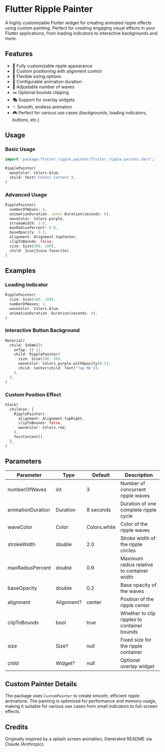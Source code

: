 # Flutter Ripple Painter

A highly customizable Flutter widget for creating animated ripple effects using custom painting. Perfect for creating engaging visual effects in your Flutter applications, from loading indicators to interactive backgrounds and more.


## Features

- 🎨 Fully customizable ripple appearance
- 🎯 Custom positioning with alignment control
- 📐 Flexible sizing options
- 🔄 Configurable animation duration
- 🌊 Adjustable number of waves
- ✂️ Optional bounds clipping
- 🎭 Support for overlay widgets
- ✨ Smooth, endless animation
- 🎮 Perfect for various use cases (backgrounds, loading indicators, buttons, etc.)

## Usage

### Basic Usage

```dart
import 'package:flutter_ripple_painter/flutter_ripple_painter.dart';

RipplePainter(
  waveColor: Colors.blue,
  child: Text('Center Content'),
)
```

### Advanced Usage

```dart
RipplePainter(
  numberOfWaves: 4,
  animationDuration: const Duration(seconds: 6),
  waveColor: Colors.purple,
  strokeWidth: 3.0,
  maxRadiusPercent: 0.8,
  baseOpacity: 0.3,
  alignment: Alignment.topCenter,
  clipToBounds: false,
  size: Size(200, 200),
  child: Icon(Icons.favorite),
)
```

## Examples

### Loading Indicator
```dart
RipplePainter(
  size: Size(100, 100),
  numberOfWaves: 2,
  waveColor: Colors.blue,
  animationDuration: Duration(seconds: 4),
)
```

### Interactive Button Background
```dart
Material(
  child: InkWell(
    onTap: () {},
    child: RipplePainter(
      size: Size(200, 50),
      waveColor: Colors.purple.withOpacity(0.5),
      child: Center(child: Text('Tap Me')),
    ),
  ),
)
```

### Custom Position Effect
```dart
Stack(
  children: [
    RipplePainter(
      alignment: Alignment.topRight,
      clipToBounds: false,
      waveColor: Colors.red,
    ),
    YourContent(),
  ],
)
```

## Parameters

| Parameter | Type | Default | Description |
|-----------|------|---------|-------------|
| numberOfWaves | int | 3 | Number of concurrent ripple waves |
| animationDuration | Duration | 8 seconds | Duration of one complete ripple cycle |
| waveColor | Color | Colors.white | Color of the ripple waves |
| strokeWidth | double | 2.0 | Stroke width of the ripple circles |
| maxRadiusPercent | double | 0.9 | Maximum radius relative to container width |
| baseOpacity | double | 0.2 | Base opacity of the waves |
| alignment | Alignment? | center | Position of the ripple center |
| clipToBounds | bool | true | Whether to clip ripples to container bounds |
| size | Size? | null | Fixed size for the ripple container |
| child | Widget? | null | Optional overlay widget |

## Custom Painter Details

The package uses `CustomPainter` to create smooth, efficient ripple animations. The painting is optimized for performance and memory usage, making it suitable for various use cases from small indicators to full-screen effects.

## Credits
Originally inspired by a splash screen animation, Generated README via Claude (Anthropic).
